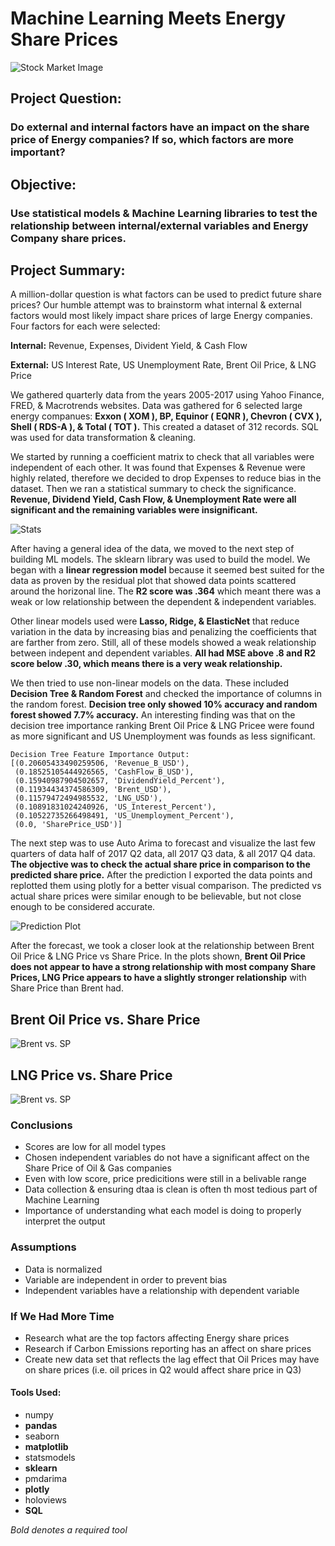 # Machine Learning Meets Energy Share Prices
![Stock Market Image](Code/Resources/luis-rocha-3UyoEEZBUhQ-unsplash.jpg)


## Project Question:
### Do external and internal factors have an impact on the share price of Energy companies? If so, which factors are more important?

## Objective:
### Use statistical models & Machine Learning libraries to test the relationship between internal/external variables and Energy Company share prices.

## Project Summary:
A million-dollar question is what factors can be used to predict future share prices? Our humble attempt was to brainstorm what internal & external factors would most likely impact share prices of large Energy companies. Four factors for each were selected:

**Internal:** Revenue, Expenses, Divident Yield, & Cash Flow

**External:** US Interest Rate, US Unemployment Rate, Brent Oil Price, & LNG Price

We gathered quarterly data from the years 2005-2017 using Yahoo Finance, FRED, & Macrotrends websites. Data was gathered for 6 selected large energy companues: **Exxon ( XOM ), BP, Equinor ( EQNR ), Chevron ( CVX ), Shell ( RDS-A ), & Total ( TOT ).** This created a dataset of 312 records. SQL was used for data transformation & cleaning.

We started by running a coefficient matrix to check that all variables were independent of each other. It was found that Expenses & Revenue were highly related, therefore we decided to drop Expenses to reduce bias in the dataset. Then we ran a statistical summary to check the significance. **Revenue, Dividend Yield, Cash Flow, & Unemployment Rate were all significant and the remaining variables were insignificant.** 

![Stats](Code/Resources/stats_copy.jpg)

After having a general idea of the data, we moved to the next step of building ML models. The sklearn library was used to build the model. We began with a **linear regression model** because it seemed best suited for the data as proven by the residual plot that showed data points scattered around the horizonal line. The **R2 score was .364** which meant there was a weak or low relationship between the dependent & independent variables.

Other linear models used were **Lasso, Ridge, & ElasticNet** that reduce variation in the data by increasing bias and penalizing the coefficients that are farther from zero. Still, all of these models showed a weak relationship between indepent and dependent variables. **All had MSE above .8 and R2 score below .30, which means there is a very weak relationship.**

We then tried to use non-linear models on the data. These included **Decision Tree & Random Forest** and checked the importance of columns in the random forest. **Decision tree only showed 10% accuracy and random forest showed 7.7% accuracy.** An interesting finding was that on the decision tree importance ranking Brent Oil Price & LNG Pricee were found as more significant and US Unemployment was founds as less significant. 

<pre><code>Decision Tree Feature Importance Output:
[(0.20605433490259506, 'Revenue_B_USD'),
 (0.18525105444926565, 'CashFlow_B_USD'),
 (0.15940987904502657, 'DividendYield_Percent'),
 (0.11934434374586309, 'Brent_USD'),
 (0.11579472494985532, 'LNG_USD'),
 (0.10891831024240926, 'US_Interest_Percent'),
 (0.10522735266498491, 'US_Unemployment_Percent'),
 (0.0, 'SharePrice_USD')]</code></pre>
 
The next step was to use Auto Arima to forecast and visualize the last few quarters of data half of 2017 Q2 data, all 2017 Q3 data, & all 2017 Q4 data. **The objective was to check the actual share price in comparison to the predicted share price.** After the prediction I exported the data points and replotted them using plotly for a better visual comparison. The predicted vs actual share prices were similar enough to be believable, but not close enough to be considered accurate. 

![Prediction Plot](Code/Resources/plotly.png)

After the forecast, we took a closer look at the relationship between Brent Oil Price & LNG Price vs Share Price. In the plots shown, **Brent Oil Price does not appear to have a strong relationship with most company Share Prices, LNG Price appears to have a slightly stronger relationship** with Share Price than Brent had.
## Brent Oil Price vs. Share Price
![Brent vs. SP](Code/Resources/Brent.png)
## LNG Price vs. Share Price
![Brent vs. SP](Code/Resources/LNG.png)

### Conclusions
* Scores are low for all model types
* Chosen independent variables do not have a significant affect on the Share Price of Oil & Gas companies
* Even with low score, price predicitions were still in a belivable range
* Data collection & ensuring dtaa is clean is often th most tedious part of Machine Learning
* Importance of understanding what each model is doing to properly interpret the output

### Assumptions 
* Data is normalized 
* Variable are independent in order to prevent bias
* Independent variables have a relationship with dependent variable

### If We Had More Time
* Research what are the top factors affecting Energy share prices
* Research if Carbon Emissions reporting has an affect on share prices
* Create new data set that reflects the lag effect that Oil Prices may have on share prices (i.e. oil prices in Q2 would affect share price in Q3)

#### Tools Used:
* numpy
* **pandas**
* seaborn 
* **matplotlib**
* statsmodels
* **sklearn**
* pmdarima
* **plotly**
* holoviews
* **SQL**

*Bold denotes a required tool*
